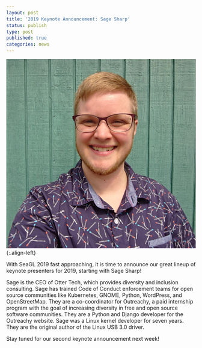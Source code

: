 ```yaml
---
layout: post
title: '2019 Keynote Announcement: Sage Sharp'
status: publish
type: post
published: true
categories: news
---
```


![](/img/posts/2019_Keynote_Sage.jpg){:.align-left}

With SeaGL 2019 fast approaching, it is time to announce our great lineup of keynote presenters for 2019, starting with Sage Sharp!

Sage is the CEO of Otter Tech, which provides diversity and inclusion consulting. Sage has trained Code of Conduct enforcement teams for open source communities like Kubernetes, GNOME, Python, WordPress, and OpenStreetMap. They are a co-coordinator for Outreachy, a paid internship program with the goal of increasing diversity in free and open source software communities. They are a Python and Django developer for the Outreachy website. Sage was a Linux kernel developer for seven years. They are the original author of the Linux USB 3.0 driver.

Stay tuned for our second keynote announcement next week!
